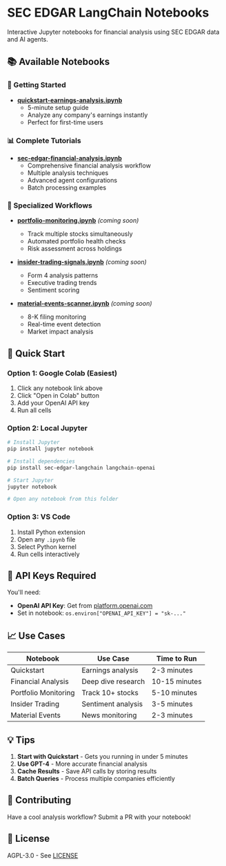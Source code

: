 # SEC EDGAR LangChain Notebooks

Interactive Jupyter notebooks for financial analysis using SEC EDGAR data and AI agents.

## 📚 Available Notebooks

### 🚀 Getting Started
- **[quickstart-earnings-analysis.ipynb](./quickstart-earnings-analysis.ipynb)**
  - 5-minute setup guide
  - Analyze any company's earnings instantly
  - Perfect for first-time users

### 📊 Complete Tutorials
- **[sec-edgar-financial-analysis.ipynb](./sec-edgar-financial-analysis.ipynb)**
  - Comprehensive financial analysis workflow
  - Multiple analysis techniques
  - Advanced agent configurations
  - Batch processing examples

### 🎯 Specialized Workflows
- **[portfolio-monitoring.ipynb](./portfolio-monitoring.ipynb)** *(coming soon)*
  - Track multiple stocks simultaneously
  - Automated portfolio health checks
  - Risk assessment across holdings

- **[insider-trading-signals.ipynb](./insider-trading-signals.ipynb)** *(coming soon)*
  - Form 4 analysis patterns
  - Executive trading trends
  - Sentiment scoring

- **[material-events-scanner.ipynb](./material-events-scanner.ipynb)** *(coming soon)*
  - 8-K filing monitoring
  - Real-time event detection
  - Market impact analysis

## 🏃 Quick Start

### Option 1: Google Colab (Easiest)
1. Click any notebook link above
2. Click "Open in Colab" button
3. Add your OpenAI API key
4. Run all cells

### Option 2: Local Jupyter
```bash
# Install Jupyter
pip install jupyter notebook

# Install dependencies
pip install sec-edgar-langchain langchain-openai

# Start Jupyter
jupyter notebook

# Open any notebook from this folder
```

### Option 3: VS Code
1. Install Python extension
2. Open any `.ipynb` file
3. Select Python kernel
4. Run cells interactively

## 🔑 API Keys Required

You'll need:
- **OpenAI API Key**: Get from [platform.openai.com](https://platform.openai.com)
- Set in notebook: `os.environ["OPENAI_API_KEY"] = "sk-..."`

## 📈 Use Cases

| Notebook | Use Case | Time to Run |
|----------|----------|-------------|
| Quickstart | Earnings analysis | 2-3 minutes |
| Financial Analysis | Deep dive research | 10-15 minutes |
| Portfolio Monitoring | Track 10+ stocks | 5-10 minutes |
| Insider Trading | Sentiment analysis | 3-5 minutes |
| Material Events | News monitoring | 2-3 minutes |

## 💡 Tips

1. **Start with Quickstart** - Gets you running in under 5 minutes
2. **Use GPT-4** - More accurate financial analysis
3. **Cache Results** - Save API calls by storing results
4. **Batch Queries** - Process multiple companies efficiently

## 📝 Contributing

Have a cool analysis workflow? Submit a PR with your notebook!

## 📄 License

AGPL-3.0 - See [LICENSE](../../LICENSE)